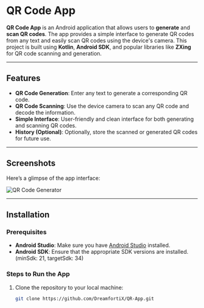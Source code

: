 # QR Code App

**QR Code App** is an Android application that allows users to **generate** and **scan QR codes**. The app provides a simple interface to generate QR codes from any text and easily scan QR codes using the device's camera. This project is built using **Kotlin**, **Android SDK**, and popular libraries like **ZXing** for QR code scanning and generation.

---

## Features

- **QR Code Generation**: Enter any text to generate a corresponding QR code.
- **QR Code Scanning**: Use the device camera to scan any QR code and decode the information.
- **Simple Interface**: User-friendly and clean interface for both generating and scanning QR codes.
- **History (Optional)**: Optionally, store the scanned or generated QR codes for future use.

---

## Screenshots

Here’s a glimpse of the app interface:

![QR Code Generator]([https://github.com/DreamfortiX/QR-App/raw/main/assets/qr_generator.png](https://github.com/DreamfortiX/QR-Scanner/blob/c3143983770f8c2306f10ecc73fe7a085257173a/QR.png))

---

## Installation

### Prerequisites
- **Android Studio**: Make sure you have [Android Studio](https://developer.android.com/studio) installed.
- **Android SDK**: Ensure that the appropriate SDK versions are installed. (minSdk: 21, targetSdk: 34)

### Steps to Run the App

1. Clone the repository to your local machine:

   ```bash
   git clone https://github.com/DreamfortiX/QR-App.git
